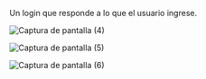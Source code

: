 Un login que responde a lo que el usuario ingrese.

![Captura de pantalla (4)](https://user-images.githubusercontent.com/87100840/210030367-7eeed724-83ea-4452-a9a8-cf9391a1a8a5.png)

![Captura de pantalla (5)](https://user-images.githubusercontent.com/87100840/210030384-2f48ab44-533c-4835-ac47-9922ec5e9a74.png)

![Captura de pantalla (6)](https://user-images.githubusercontent.com/87100840/210030458-d82a9d29-0f7a-4f38-9b08-220cf9de7096.png)

